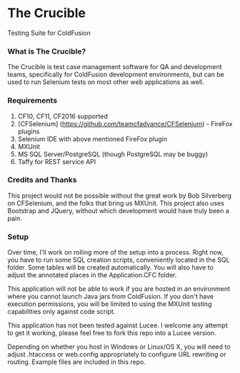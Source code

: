 The Crucible
============

Testing Suite for ColdFusion

### What is The Crucible? ###

The Crucible is test case management software for QA and development teams, specifically for ColdFusion development
environments, but can be used to run Selenium tests on most other web applications as well.

### Requirements ###

1.  CF10, CF11, CF2016 supported
2.  [CFSelenium] (https://github.com/teamcfadvance/CFSelenium) - FireFox plugins
3.  Selenium IDE with above mentioned FireFox plugin
4.  MXUnit
5.  MS SQL Server/PostgreSQL (though PostgreSQL may be buggy)
6.  Taffy for REST service API

### Credits and Thanks ###

This project would not be possible without the great work by Bob Silverberg on CFSelenium, and the folks that bring us MXUnit.
This project also uses Bootstrap and JQuery, without which development would have truly been a pain.

### Setup ###

Over time, I'll work on rolling more of the setup into a process.  Right now, you have to run some SQL creation scripts, conveniently
located in the SQL folder.  Some tables will be created automatically.  You will also have to adjust the annotated places in the
Application.CFC folder.

This application will not be able to work if you are hosted in an environment where you cannot launch Java jars from ColdFusion.  If
you don't have execution permissions, you will be limited to using the MXUnit testing capabilities only against code script.

This application has not been tested against Lucee.  I welcome any attempt to get it working, please feel free to fork this repo into
a Lucee version.

Depending on whether you host in Windows or Linux/OS X, you will need to adjust .htaccess or web.config appropriately to configure URL
rewriting or routing.  Example files are included in this repo.